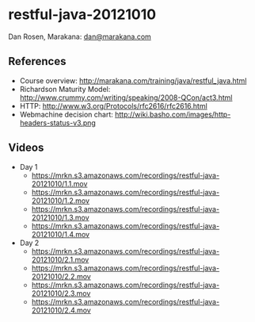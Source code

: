 restful-java-20121010
=====================

Dan Rosen, Marakana: dan@marakana.com

References
----------

* Course overview: http://marakana.com/training/java/restful_java.html
* Richardson Maturity Model: http://www.crummy.com/writing/speaking/2008-QCon/act3.html
* HTTP: http://www.w3.org/Protocols/rfc2616/rfc2616.html
* Webmachine decision chart: http://wiki.basho.com/images/http-headers-status-v3.png

Videos
------

* Day 1
  - https://mrkn.s3.amazonaws.com/recordings/restful-java-20121010/1.1.mov
  - https://mrkn.s3.amazonaws.com/recordings/restful-java-20121010/1.2.mov
  - https://mrkn.s3.amazonaws.com/recordings/restful-java-20121010/1.3.mov
  - https://mrkn.s3.amazonaws.com/recordings/restful-java-20121010/1.4.mov
* Day 2
  - https://mrkn.s3.amazonaws.com/recordings/restful-java-20121010/2.1.mov
  - https://mrkn.s3.amazonaws.com/recordings/restful-java-20121010/2.2.mov
  - https://mrkn.s3.amazonaws.com/recordings/restful-java-20121010/2.3.mov
  - https://mrkn.s3.amazonaws.com/recordings/restful-java-20121010/2.4.mov
